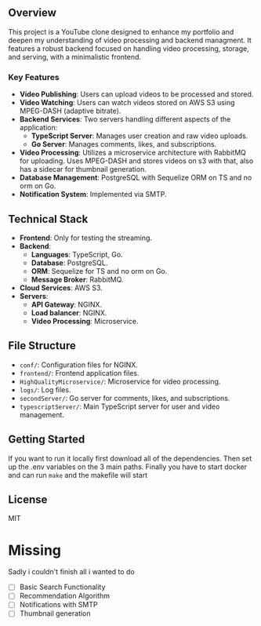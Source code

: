 ## Overview

This project is a YouTube clone designed to enhance my portfolio and deepen my understanding of video processing and backend managment. It features a robust backend focused on handling video processing, storage, and serving, with a minimalistic frontend.

### Key Features

- **Video Publishing**: Users can upload videos to be processed and stored.
- **Video Watching**: Users can watch videos stored on AWS S3 using MPEG-DASH (adaptive bitrate).
- **Backend Services**: Two servers handling different aspects of the application:
    - **TypeScript Server**: Manages user creation and raw video uploads.
    - **Go Server**: Manages comments, likes, and subscriptions.
- **Video Processing**: Utilizes a microservice architecture with RabbitMQ for uploading. Uses MPEG-DASH and stores videos on s3 with that, also has a sidecar for thumbnail generation.
- **Database Management**: PostgreSQL with Sequelize ORM on TS and no orm on Go.
- **Notification System**: Implemented via SMTP.

## Technical Stack

- **Frontend**: Only for testing the streaming.
- **Backend**:
    - **Languages**: TypeScript, Go.
    - **Database**: PostgreSQL.
    - **ORM**: Sequelize for TS and no orm on Go.
    - **Message Broker**: RabbitMQ.
- **Cloud Services**: AWS S3.
- **Servers**:
    - **API Gateway**: NGINX.
    - **Load balancer**: NGINX.
    - **Video Processing**: Microservice.

## File Structure

- `conf/`: Configuration files for NGINX.
- `frontend/`: Frontend application files.
- `HighQualityMicroservice/`: Microservice for video processing.
- `logs/`: Log files.
- `secondServer/`: Go server for comments, likes, and subscriptions.
- `typescriptServer/`: Main TypeScript server for user and video management.

## Getting Started

If you want to run it locally first download all of the dependencies. Then set up the .env variables on the 3 main paths. Finally you have to start docker and can run `make` and the makefile will start

## License

MIT

# Missing

Sadly i couldn't finish all i wanted to do
- [ ] Basic Search Functionality
- [ ] Recommendation Algorithm
- [ ] Notifications with SMTP
- [ ] Thumbnail generation
